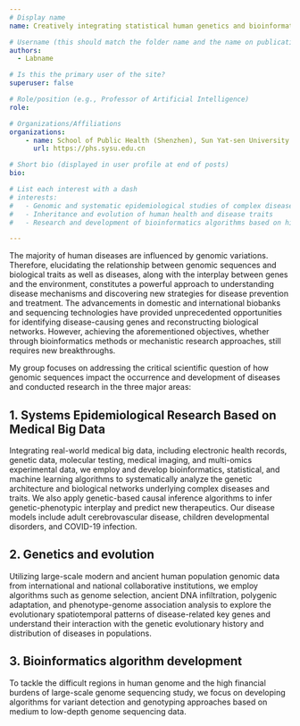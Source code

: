 ```yaml
---
# Display name
name: Creatively integrating statistical human genetics and bioinformatics to elucidate  disease mechanisms and facilitate new therapeutics 

# Username (this should match the folder name and the name on publications)
authors:
  - Labname

# Is this the primary user of the site?
superuser: false

# Role/position (e.g., Professor of Artificial Intelligence)
role: 

# Organizations/Affiliations
organizations:
    - name: School of Public Health (Shenzhen), Sun Yat-sen University 
      url: https://phs.sysu.edu.cn

# Short bio (displayed in user profile at end of posts)
bio:

# List each interest with a dash
# interests:
#   - Genomic and systematic epidemiological studies of complex diseases
#   - Inheritance and evolution of human health and disease traits
#   - Research and development of bioinformatics algorithms based on high-throughput sequencing data

---
```


The majority of human diseases are influenced by genomic variations. Therefore, elucidating the relationship between genomic sequences and biological traits as well as diseases, along with the interplay between genes and the environment, constitutes a powerful approach to understanding disease mechanisms and discovering new strategies for disease prevention and treatment. The advancements in domestic and international biobanks and sequencing technologies have provided unprecedented opportunities for identifying disease-causing genes and reconstructing biological networks. However, achieving the aforementioned objectives, whether through bioinformatics methods or mechanistic research approaches, still requires new breakthroughs. 

My group focuses on addressing the critical scientific question of how genomic sequences impact the occurrence and development of diseases and conducted research in the three major areas:

## 1. Systems Epidemiological Research Based on Medical Big Data 

Integrating real-world medical big data, including electronic health records, genetic data, molecular testing, medical imaging, and multi-omics experimental data, we employ and develop bioinformatics, statistical, and machine learning algorithms to systematically analyze the genetic architecture and biological networks underlying complex diseases and traits. We also apply genetic-based causal inference algorithms to infer genetic-phenotypic interplay and predict new therapeutics. Our disease models include adult cerebrovascular disease, children developmental disorders, and COVID-19 infection.

## 2. Genetics and evolution

Utilizing large-scale modern and ancient human population genomic data from international and national collaborative institutions, we employ algorithms such as genome selection, ancient DNA infiltration, polygenic adaptation, and phenotype-genome association analysis to explore the evolutionary spatiotemporal patterns of disease-related key genes and understand their interaction with the genetic evolutionary history and distribution of diseases in populations.

## 3. Bioinformatics algorithm development

To tackle the difficult regions in human genome and the high financial burdens of large-scale genome sequencing study, we focus on developing algorithms for variant detection and genotyping approaches based on medium to low-depth genome sequencing data.

